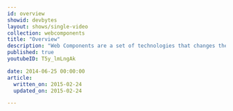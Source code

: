 ```yaml
---
id: overview
showid: devbytes
layout: shows/single-video
collection: webcomponents
title: "Overview"
description: "Web Components are a set of technologies that changes the way you develop web apps entirely. By making components scoped and reusable in standardized way, your web development will step up to the next level. This video explains the benefit of using Web Components, how to use them, and what each technologies are like."
published: true
youtubeID: T5y_lmLngAk

date: 2014-06-25 00:00:00
article:
  written_on: 2015-02-24
  updated_on: 2015-02-24

---
```

